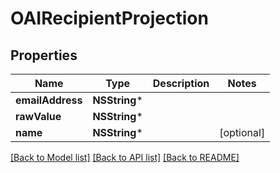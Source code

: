 # OAIRecipientProjection

## Properties
Name | Type | Description | Notes
------------ | ------------- | ------------- | -------------
**emailAddress** | **NSString*** |  | 
**rawValue** | **NSString*** |  | 
**name** | **NSString*** |  | [optional] 

[[Back to Model list]](../README#documentation-for-models) [[Back to API list]](../README#documentation-for-api-endpoints) [[Back to README]](../README)


